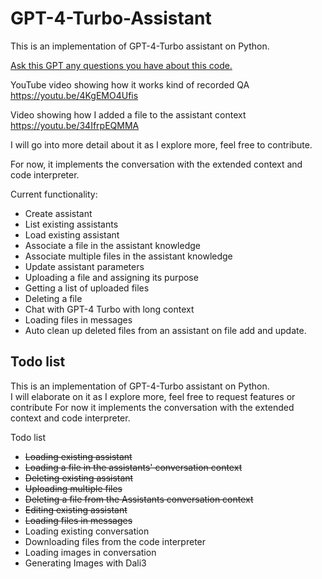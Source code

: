 # GPT-4-Turbo-Assistant 

This is an implementation of GPT-4-Turbo assistant on Python.

[Ask this GPT any questions you have about this code.](https://chat.openai.com/g/g-yJoNW6R47-gpt-4-turbo-assistants-python-dev)

YouTube video showing how it works kind of recorded QA https://youtu.be/4KgEMO4Ufis

Video showing how I added a file to the assistant context https://youtu.be/34IfrpEQMMA

I will go into more detail about it as I explore more, feel free to contribute.

For now, it implements the conversation with the extended context and code interpreter.

Current functionality:

* Create assistant
* List existing assistants
* Load existing assistant
* Associate a file in the assistant knowledge
* Associate multiple files in the assistant knowledge
* Update assistant parameters
* Uploading a file and assigning its purpose
* Getting a list of uploaded files
* Deleting a file
* Chat with GPT-4 Turbo with long context
* Loading files in messages
* Auto clean up deleted files from an assistant on file add and update.


## Todo list
This is an implementation of GPT-4-Turbo assistant on Python.  
I will elaborate on it as I explore more, feel free to request features or contribute For now it implements the conversation with the extended context and code interpreter.

Todo list

* ~~Loading existing assistant~~
* ~~Loading a file in the assistants' conversation context~~
* ~~Deleting existing assistant~~
* ~~Uploading multiple files~~
* ~~Deleting a file from the Assistants conversation context~~
* ~~Editing existing assistant~~
* ~~Loading files in messages~~
* Loading existing conversation
* Downloading files from the code interpreter
* Loading images in conversation
* Generating Images with Dali3

